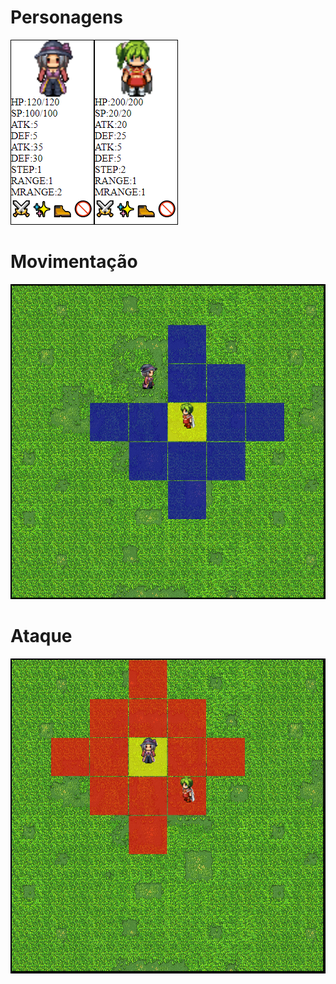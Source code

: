# Personagens
![](src/characters.png)
# Movimentação
![](src/mov_area.png)
# Ataque
![](src/atk_area.png)